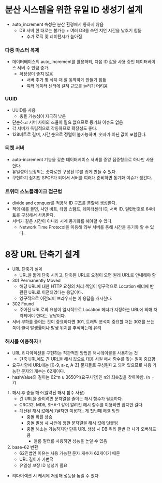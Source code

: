 # 분산 시스템을 위한 유일 ID 생성기 설계

- auto_increment 속성은 분산 환경에서 통하지 않음
    - DB 서버 한 대로는 불가능 + 여러 DB를 쓰면 지연 시간을 낮추기 힘듦
        - 추가 로직 및 레이턴시가 높아짐

### 다중 마스터 복제

- 데이터베이스의 auto_increment를 활용하되, 다음 ID 값을 사용 중인 데이터베이스 서버 수 만큼 증가.
    - 확장성이 좋지 않음
        - 서버 추가 및 삭제 때 잘 동작하게 만들기 힘듦
        - 여러 데이터 센터에 걸쳐 규모를 늘리기 어려움

### UUID

- UUID를 사용
    - 충돌 가능성이 지극히 낮음
- 단순하고 서버 사이의 조율이 필요 없으므로 동기화 이슈도 없음
- 각 서버가 독립적으로 작동하므로 확장성도 좋다.
- 128비트로 길며, 시간 순으로 정렬이 불가능하며, 숫자가 아닌 값이 포함된다.

### 티켓 서버

- auto-increment 기능을 갖춘 데이터베이스 서버를 중앙 집중형으로 하나만 사용한다.
- 유일성이 보장되는 숫자로만 구성된 ID를 쉽게 만들 수 있다.
- 구현하기 쉽지만 SPOF가 되어서 서버를 여러대 준비하면 동기화 이슈가 생긴다.

### 트위터 스노플레이크 접근법

- divide and conquer를 적용해 ID 구조를 분할해 생성한다.
- 책의 예를 들면, 사인 비트, 타임 스탬프, 데이터센터 ID, 서버 ID, 일련번호로 64비트를 구성해서 사용한다.
- 서버가 같은 시간이 아니라 시계 동기화를 해야할 수 있다.
    - Network Time Protocol을 이용해 외부 서버를 통해 시간을 동기화 할 수 있다.

# 8장 URL 단축기 설계

- URL 단축기 설계
    - URL을 짧게 단축 시키고, 단축된 URL로 요청이 오면 원래 URL로 안내해야 함
- 301 Permanently Moved
    - 해당 URL에 대한 HTTP 요청의 처리 책임이 영구적으로 Location 헤더에 반환된 URL로 이전되었다는 응답이다.
    - 영구적으로 이전되어 브라우저는 이 응답을 캐시한다.
- 302 Found
    - 주어진 URL로의 요청이 일시적으로 Location 헤더가 지정하는 URL에 의해 처리되어야 한다는 응답이다.
- 서버 부하를 줄이는 것이 중요하다면 301, 트래픽 분석이 중요할 때는 302를 쓰는 쪽이 클릭 발생률이나 발생 위치를 추적하는데 유리

### 해시를 이용하자 !

- URL 리다이렉션을 구현하는 직관적인 방법은 해시테이블을 사용하는 것
    - 단축 URL에도 긴 URL을 해시 값으로 대응 시킬 해시 함수를 찾는 일이 중요함
- 요구사항에 URL에는 [0-9, a-z, A-Z] 문자들로 구성된다고 되어 있으므로 사용 가능한 문자의 개수는 62개이다.
- hashValue의 길이는 62^n ≥ 3650억(요구사항)인 n의 최솟값을 찾아야함. (n = 7)
1. 해시 후 충돌 해소(알려진 해시 함수 사용)
    - 긴 URL을 줄이려면 문자열을 줄이는 해시 함수가 필요하다.
    - CRC32, MD5, SHA-1 같이 알려진 해시 함수를 이용하면 쉽지만 길다.
    - 계산된 해시 값에서 7글자만 이용하는게 첫번째 해결 방안
        - 충돌 확률 상승
        - 충돌 발생 시 사전에 정한 문자열을 해시 값에 덧붙임
        - 충돌 해소는 가능하지만 단축 URL 생성 시 DB 쿼리 한번 더 나가 오버헤드 큼
            - 블룸 필터를 사용하면 성능을 높일 수 있음
2. base-62 변환
    - 62진법인 이유는 사용 가능한 문자 개수가 62개이기 때문
    - URL 길이가 가변적
    - 유일성 보장 ID 생성기 필요
- 리다이렉션 시 캐시에 저장해 성능을 높일 수 있다.
